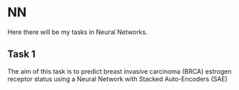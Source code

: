 # NN
Here there will be my tasks in Neural Networks.

## Task 1
The aim of this task is to predict breast invasive carcinoma (BRCA) estrogen receptor status using a Neural Network with Stacked Auto-Encoders (SAE)
